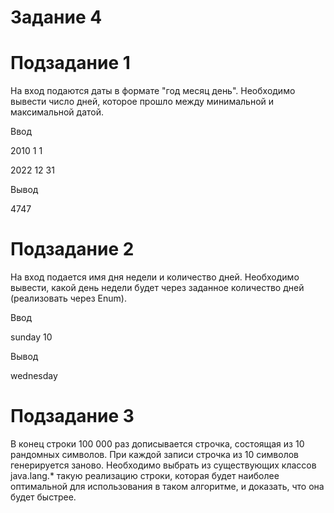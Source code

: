 # Задание 4

# Подзадание 1
На вход подаются даты в формате "год месяц день". Необходимо вывести число дней, которое прошло между минимальной и максимальной датой.

Ввод

2010 1 1

2022 12 31

Вывод

4747

# Подзадание 2
На вход подается имя дня недели и количество дней. Необходимо вывести, какой день недели будет через заданное количество дней (реализовать через Enum).

Ввод

sunday 10

Вывод

wednesday

# Подзадание 3
В конец строки 100 000 раз дописывается строчка, состоящая из 10 рандомных символов. При каждой записи строчка из 10 символов генерируется заново. Необходимо выбрать из существующих классов java.lang.* такую реализацию строки, которая будет наиболее оптимальной для использования в таком алгоритме, и доказать, что она будет быстрее.
